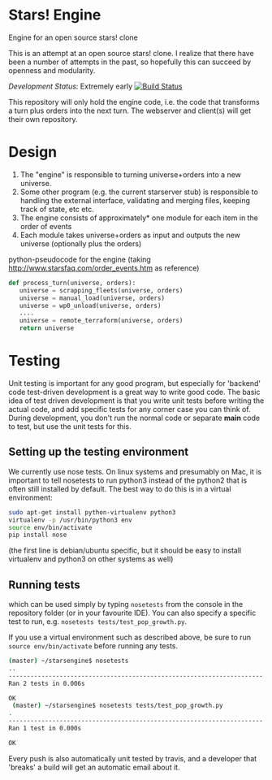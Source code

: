 Stars! Engine
===========

Engine for an open source stars! clone

This is an attempt at an open source stars! clone.
I realize that there have been a number of attempts in the past, so hopefully this can succeed by openness and modularity.

*Development Status*: Extremely early [![Build Status](https://travis-ci.org/vanatteveldt/starsengine.png)](https://travis-ci.org/vanatteveldt/starsengine) 

This repository will only hold the engine code, i.e. the code that transforms a turn plus orders into the next turn. 
The webserver and client(s) will get their own repository.

Design
====

1. The "engine" is responsible to turning universe+orders into a new universe. 
2. Some other program (e.g. the current starserver stub) is responsible to handling the external interface, validating and merging files, keeping track of state, etc etc. 
3. The engine consists of approximately* one module for each item in the order of events
4. Each module takes universe+orders as input and outputs the new universe (optionally plus the orders)


python-pseudocode for the engine (taking http://www.starsfaq.com/order_events.htm as reference)

```python
def process_turn(universe, orders):
   universe = scrapping_fleets(universe, orders)
   universe = manual_load(universe, orders)
   universe = wp0_unload(universe, orders)
   ....
   universe = remote_terraform(universe, orders) 
   return universe
```

Testing
====

Unit testing is important for any good program, but especially for 'backend' code test-driven development is a great way to write good code.
The basic idea of test driven development is that you write unit tests before writing the actual code, 
and add specific tests for any corner case you can think of.
During development, you don't run the normal code or separate __main__ code to test, but use the unit tests for this.

Setting up the testing environment
----

We currently use nose tests. On linux systems and presumably on Mac, it is important to tell nosetests to run python3 instead of the python2 that is often still installed by default. The best way to do this is in a virtual environment:

```bash
sudo apt-get install python-virtualenv python3
virtualenv -p /usr/bin/python3 env
source env/bin/activate
pip install nose
```

(the first line is debian/ubuntu specific, but it should be easy to install virtualenv and python3 on other systems as well)

Running tests 
----

which can be used simply by typing `nosetests` from the console in the repository folder (or in your favourite IDE). You can also specify a specific test to run, e.g. `nosetests tests/test_pop_growth.py`. 

If you use a virtual environment such as described above, be sure to run `source env/bin/activate` before running any tests.

```bash
(master) ~/starsengine$ nosetests
..
----------------------------------------------------------------------
Ran 2 tests in 0.006s

OK
 (master) ~/starsengine$ nosetests tests/test_pop_growth.py
.
----------------------------------------------------------------------
Ran 1 test in 0.000s

OK
```

Every push is also automatically unit tested by travis, and a developer that 'breaks' a build will get an automatic email about it. 






